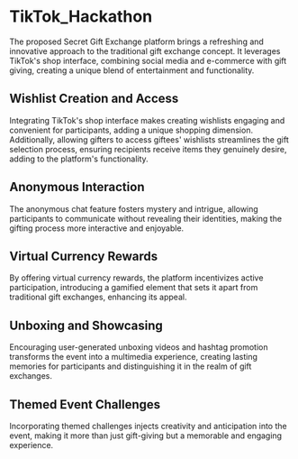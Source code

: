 # TikTok_Hackathon
The proposed Secret Gift Exchange platform brings a refreshing and innovative approach to the traditional gift exchange concept. It leverages TikTok's shop interface, combining social media and e-commerce with gift giving, creating a unique blend of entertainment and functionality.

## Wishlist Creation and Access
Integrating TikTok's shop interface makes creating wishlists engaging and convenient for participants, adding a unique shopping dimension. Additionally, allowing gifters to access giftees' wishlists streamlines the gift selection process, ensuring recipients receive items they genuinely desire, adding to the platform's functionality.

## Anonymous Interaction
The anonymous chat feature fosters mystery and intrigue, allowing participants to communicate without revealing their identities, making the gifting process more interactive and enjoyable.

## Virtual Currency Rewards
By offering virtual currency rewards, the platform incentivizes active participation, introducing a gamified element that sets it apart from traditional gift exchanges, enhancing its appeal.

## Unboxing and Showcasing
Encouraging user-generated unboxing videos and hashtag promotion transforms the event into a multimedia experience, creating lasting memories for participants and distinguishing it in the realm of gift exchanges.

## Themed Event Challenges
Incorporating themed challenges injects creativity and anticipation into the event, making it more than just gift-giving but a memorable and engaging experience.